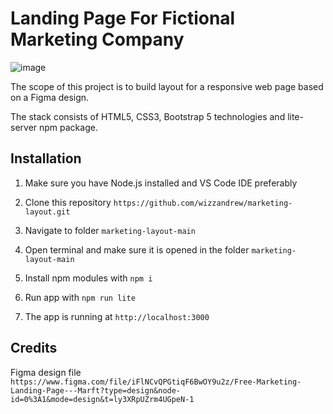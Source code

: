 # Landing Page For Fictional Marketing Company

![image](https://github.com/wizzandrew/marketing-layout/assets/43003757/2c69c6e0-54e2-448a-b538-5761ac1c45d5)


The scope of this project is to build layout for a responsive web page based on a Figma design. 

The stack consists of HTML5, CSS3, Bootstrap 5 technologies and lite-server npm package.



## Installation

1. Make sure you have Node.js installed and VS Code IDE preferably

2. Clone this repository ``` https://github.com/wizzandrew/marketing-layout.git ```

3. Navigate to folder ```marketing-layout-main ```  

4. Open terminal and make sure it is opened in the folder ```marketing-layout-main ```

5. Install npm modules with ``` npm i ```

6. Run app with ``` npm run lite ```

7. The app is running at ``` http://localhost:3000 ```
## Credits

Figma design file ``` https://www.figma.com/file/iFlNCvQPGtiqF6BwOY9u2z/Free-Marketing-Landing-Page---Marft?type=design&node-id=0%3A1&mode=design&t=ly3XRpUZrm4UGpeN-1 ```
